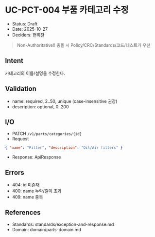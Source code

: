 # UC-PCT-004 부품 카테고리 수정

- Status: Draft
- Date: 2025-10-27
- Deciders: 현희찬

> Non-Authoritative!! 충돌 시 Policy/CRC/Standards/코드/테스트가 우선

## Intent
카테고리의 이름/설명을 수정한다.

## Validation
- name: required, 2..50, unique (case-insensitive 권장)
- description: optional, 0..200

## I/O
- PATCH `/v1/parts/categories/{id}`
- Request
```json
{ "name": "Filter", "description": "Oil/Air filters" }
```
- Response: ApiResponse<CategoryDetail>

## Errors
- 404: id 미존재
- 400: name 누락/길이 초과
- 409: name 중복

## References
- Standards: standards/exception-and-response.md
- Domain: domain/parts-domain.md
